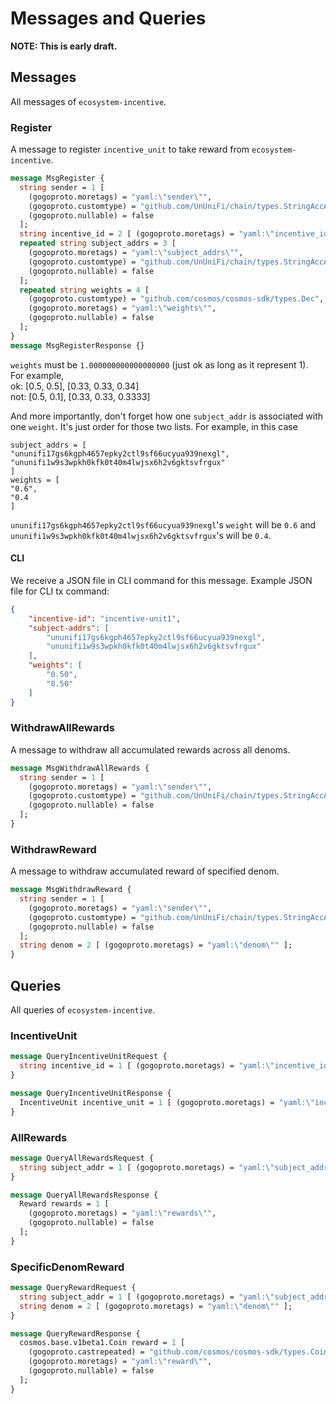 # Messages and Queries

**NOTE: This is early draft.**

## Messages

All messages of `ecosystem-incentive`.

### Register

A message to register `incentive_unit` to take reward from `ecosystem-incentive`.

```protobuf
message MsgRegister {
  string sender = 1 [
    (gogoproto.moretags) = "yaml:\"sender\"",
    (gogoproto.customtype) = "github.com/UnUniFi/chain/types.StringAccAddress",
    (gogoproto.nullable) = false
  ];
  string incentive_id = 2 [ (gogoproto.moretags) = "yaml:\"incentive_id\"" ];
  repeated string subject_addrs = 3 [
    (gogoproto.moretags) = "yaml:\"subject_addrs\"",
    (gogoproto.customtype) = "github.com/UnUniFi/chain/types.StringAccAddress",
    (gogoproto.nullable) = false
  ];
  repeated string weights = 4 [
    (gogoproto.customtype) = "github.com/cosmos/cosmos-sdk/types.Dec",
    (gogoproto.moretags) = "yaml:\"weights\"",
    (gogoproto.nullable) = false
  ];
}
message MsgRegisterResponse {}
```

`weights` must be `1.000000000000000000` (just ok as long as  it represent 1).   
For example,   
ok: [0.5, 0.5], [0.33, 0.33, 0.34]   
not: [0.5, 0.1], [0.33, 0.33, 0.3333]   

And more importantly, don't forget how one `subject_addr` is associated with one `weight`. It's just order for those two lists. For example, in this case   
```shell
subject_addrs = [
"ununifi17gs6kgph4657epky2ctl9sf66ucyua939nexgl",
"ununifi1w9s3wpkh0kfk0t40m4lwjsx6h2v6gktsvfrgux"
]
weights = [
"0.6",
"0.4
]
```

`ununifi17gs6kgph4657epky2ctl9sf66ucyua939nexgl`'s `weight` will be `0.6` and `ununifi1w9s3wpkh0kfk0t40m4lwjsx6h2v6gktsvfrgux`'s will be `0.4`.

#### CLI

We receive a JSON file in CLI command for this message.
Example JSON file for CLI tx command:
```json
{
	"incentive-id": "incentive-unit1",
	"subject-addrs": [
		"ununifi17gs6kgph4657epky2ctl9sf66ucyua939nexgl",
		"ununifi1w9s3wpkh0kfk0t40m4lwjsx6h2v6gktsvfrgux"
	],
	"weights": [
		"0.50",
		"0.50"
	]
}
```

### WithdrawAllRewards

A message to withdraw all accumulated rewards across all denoms.

```protobuf
message MsgWithdrawAllRewards {
  string sender = 1 [
    (gogoproto.moretags) = "yaml:\"sender\"",
    (gogoproto.customtype) = "github.com/UnUniFi/chain/types.StringAccAddress",
    (gogoproto.nullable) = false
  ];
}
```

### WithdrawReward

A message to withdraw accumulated reward of specified denom.

```protobuf
message MsgWithdrawReward {
  string sender = 1 [
    (gogoproto.moretags) = "yaml:\"sender\"",
    (gogoproto.customtype) = "github.com/UnUniFi/chain/types.StringAccAddress",
    (gogoproto.nullable) = false
  ];
  string denom = 2 [ (gogoproto.moretags) = "yaml:\"denom\"" ];
}
```

## Queries

All queries of `ecosystem-incentive`.

### IncentiveUnit

```protobuf
message QueryIncentiveUnitRequest {
  string incentive_id = 1 [ (gogoproto.moretags) = "yaml:\"incentive_id\"" ];
}

message QueryIncentiveUnitResponse {
  IncentiveUnit incentive_unit = 1 [ (gogoproto.moretags) = "yaml:\"incentive_unit\"" ];
}
```

### AllRewards

```protobuf
message QueryAllRewardsRequest {
  string subject_addr = 1 [ (gogoproto.moretags) = "yaml:\"subject_addr\"" ];
}

message QueryAllRewardsResponse {
  Reward rewards = 1 [
    (gogoproto.moretags) = "yaml:\"rewards\"",
    (gogoproto.nullable) = false
  ];
}
```

### SpecificDenomReward

```protobuf
message QueryRewardRequest {
  string subject_addr = 1 [ (gogoproto.moretags) = "yaml:\"subject_addr\"" ];
  string denom = 2 [ (gogoproto.moretags) = "yaml:\"denom\"" ];
}

message QueryRewardResponse {
  cosmos.base.v1beta1.Coin reward = 1 [
    (gogoproto.castrepeated) = "github.com/cosmos/cosmos-sdk/types.Coin",
    (gogoproto.moretags) = "yaml:\"reward\"",
    (gogoproto.nullable) = false
  ];
}
```

